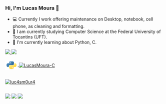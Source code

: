 ### Hi, I'm Lucas Moura 👋


- 💻 Currently I work offering maintenance on Desktop, notebook, cell phone, as cleaning and formatting.
- 🔭 I am currently studying Computer Science at the Federal University of Tocantins (UFT).
- 🌱 I'm currently learning about Python, C.

<div>
  <a href="https://github.com/luc4sm0ur4">
  <img height="180em" src="https://github-readme-stats.vercel.app/api?username=luc4sm0ur4&show_icons=true&theme=dark&include_all_commits=true&count_private=true"/>
  <img height="180em" src="https://github-readme-stats.vercel.app/api/top-langs/?username=luc4sm0ur4&layout=compact&langs_count=7&theme=dark"/>
</div>
<div style="display: inline_block"><br>
  <img align="center" alt="LucasMoura-Python" height="30" width="40" src="https://raw.githubusercontent.com/devicons/devicon/master/icons/python/python-original.svg">
  <img align="center" alt="LucasMoura-C" height="30" width="40" src="https://cdn.jsdelivr.net/gh/devicons/devicon/icons/c/c-plain.svg">
</div>
  
  ##
  <div>
  <img src="https://komarev.com/ghpvc/?username=luc4sm0ur4&color=red&style=flat-square" alt="luc4sm0ur4" />
  </div>
  
  ## 
  
<div> 
  <a href="https://www.instagram.com/luc4sm0ur4/" target="_blank"><img src="https://img.shields.io/badge/-Instagram-%23E4405F?style=for-the-badge&logo=instagram&logoColor=white" target="_blank"></a>
  <a href = "mailto:lucasmoura112.lm@gmail.com"><img src="https://img.shields.io/badge/-Gmail-%23333?style=for-the-badge&logo=gmail&logoColor=white" target="_blank"></a>
  <a href="https://www.linkedin.com/in/lucasmoura112/" target="_blank"><img src="https://img.shields.io/badge/-LinkedIn-%230077B5?style=for-the-badge&logo=linkedin&logoColor=white" target="_blank"></a> 
  </div>


